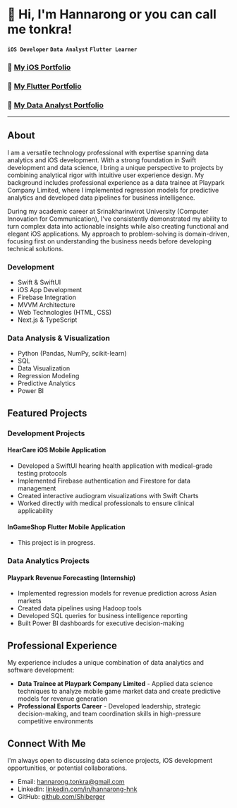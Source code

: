 # 👋 Hi, I'm Hannarong or you can call me tonkra!

**`iOS Developer`** **`Data Analyst`** **`Flutter Learner`**

### 💼 **[My iOS Portfolio](https://github.com/Shiberger/hanna-iOS-Dev-Portfolio)**
### 💼 **[My Flutter Portfolio](https://github.com/Shiberger/hanna-DataAnalyst-Portfolio)**
### 💼 **[My Data Analyst Portfolio](https://github.com/Shiberger/hanna-DataAnalyst-Portfolio)**

---

## About
I am a versatile technology professional with expertise spanning data analytics and iOS development. With a strong foundation in Swift development and data science, I bring a unique perspective to projects by combining analytical rigor with intuitive user experience design. My background includes professional experience as a data trainee at Playpark Company Limited, where I implemented regression models for predictive analytics and developed data pipelines for business intelligence.

During my academic career at Srinakharinwirot University (Computer Innovation for Communication), I've consistently demonstrated my ability to turn complex data into actionable insights while also creating functional and elegant iOS applications. My approach to problem-solving is domain-driven, focusing first on understanding the business needs before developing technical solutions.

### Development
- Swift & SwiftUI
- iOS App Development
- Firebase Integration
- MVVM Architecture
- Web Technologies (HTML, CSS)
- Next.js & TypeScript

### Data Analysis & Visualization
- Python (Pandas, NumPy, scikit-learn)
- SQL
- Data Visualization
- Regression Modeling
- Predictive Analytics
- Power BI

## Featured Projects

### Development Projects

#### HearCare iOS Mobile Application
- Developed a SwiftUI hearing health application with medical-grade testing protocols
- Implemented Firebase authentication and Firestore for data management
- Created interactive audiogram visualizations with Swift Charts
- Worked directly with medical professionals to ensure clinical applicability

#### InGameShop Flutter Mobile Application
- This project is in progress.

### Data Analytics Projects

#### Playpark Revenue Forecasting (Internship)
- Implemented regression models for revenue prediction across Asian markets
- Created data pipelines using Hadoop tools
- Developed SQL queries for business intelligence reporting
- Built Power BI dashboards for executive decision-making

## Professional Experience

My experience includes a unique combination of data analytics and software development:

- **Data Trainee at Playpark Company Limited** - Applied data science techniques to analyze mobile game market data and create predictive models for revenue generation
- **Professional Esports Career** - Developed leadership, strategic decision-making, and team coordination skills in high-pressure competitive environments

## Connect With Me

I'm always open to discussing data science projects, iOS development opportunities, or potential collaborations.

- Email: hannarong.tonkra@gmail.com
- LinkedIn: [linkedin.com/in/hannarong-hnk](https://linkedin.com/in/hannarong-hnk)
- GitHub: [github.com/Shiberger](https://github.com/Shiberger)
